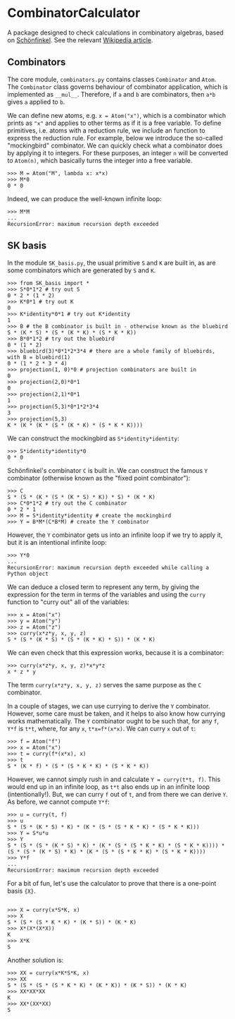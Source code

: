 # CombinatorCalculator
A package designed to check calculations in combinatory algebras, based on [Schönfinkel](https://www.cip.ifi.lmu.de/~langeh/test/1924%20-%20Schoenfinkel%20-%20Ueber%20die%20Bausteine%20der%20mathematischen%20Logik.pdf). See the relevant [Wikipedia article](https://en.wikipedia.org/wiki/SKI_combinator_calculus).

## Combinators
The core module, `combinators.py` contains classes `Combinator` and `Atom`. The `Combinator` class governs behaviour of combinator application, which is implemented as `__mul__`. Therefore, if `a` and `b` are combinators, then `a*b` gives `a` applied to `b`.

We can define new atoms, e.g. `x = Atom("x")`, which is a combinator which prints as `"x"` and applies to other terms as if it is a free variable. To define primitives, i.e. atoms with a reduction rule, we include an function to express the reduction rule. For example, below we introduce the so-called "mockingbird" combinator. We can quickly check what a combinator does by applying it to integers. For these purposes, an integer `n` will be converted to `Atom(n)`, which basically turns the integer into a free variable.
```
>>> M = Atom("M", lambda x: x*x)
>>> M*0
0 * 0
```
Indeed, we can produce the well-known infinite loop:
```
>>> M*M
...
RecursionError: maximum recursion depth exceeded
```

## SK basis
In the module `SK_basis.py`, the usual primitive `S` and `K` are built in, as are some combinators which are generated by `S` and `K`. 

```
>>> from SK_basis import *
>>> S*0*1*2 # try out S
0 * 2 * (1 * 2)
>>> K*0*1 # try out K
0
>>> K*identity*0*1 # try out K*identity
1
>>> B # the B combinator is built in - otherwise known as the bluebird
S * (K * S) * (S * (K * K) * (S * K * K))
>>> B*0*1*2 # try out the bluebird
0 * (1 * 2)
>>> bluebird(3)*0*1*2*3*4 # there are a whole family of bluebirds, with B = bluebird(1)
0 * (1 * 2 * 3 * 4)
>>> projection(1, 0)*0 # projection combinators are built in
0
>>> projection(2,0)*0*1
0
>>> projection(2,1)*0*1
1
>>> projection(5,3)*0*1*2*3*4
3
>>> projection(5,3)
K * (K * (K * (S * (K * K) * (S * K * K))))
```
We can construct the mockingbird as `S*identity*identity`:
```
>>> S*identity*identity*0
0 * 0
```

Sch&ouml;nfinkel's combinator `C` is built in. We can construct the famous `Y` combinator (otherwise known as the "fixed point combinator"):
```
>>> C
S * (S * (K * (S * (K * S) * K)) * S) * (K * K)
>>> C*0*1*2 # try out the C combinator
0 * 2 * 1
>>> M = S*identity*identity # create the mockingbird
>>> Y = B*M*(C*B*M) # create the Y combinator
```
However, the `Y` combinator gets us into an infinite loop if we try to apply it, but it is an intentional infinite loop:
```
>>> Y*0
...
RecursionError: maximum recursion depth exceeded while calling a Python object

```
We can deduce a closed term to represent any term, by giving the expression for the term in terms of the variables and using the  `curry` function to "curry out" all of the variables:
```
>>> x = Atom("x")
>>> y = Atom("y")
>>> z = Atom("z")
>>> curry(x*z*y, x, y, z)
S * (S * (K * S) * (S * (K * K) * S)) * (K * K)
```
We can even check that this expression works, because it is a combinator:
```
>>> curry(x*z*y, x, y, z)*x*y*z
x * z * y
```
The term `curry(x*z*y, x, y, z)` serves the same purpose as the `C` combinator.

In a couple of stages, we can use currying to derive the `Y` combinator. However, some care must be taken, and it helps to also know how currying works mathematically. The `Y` combinator ought to be such that, for any `f`, `Y*f` is `t*t`, where, for any `x`, `t*x=f*(x*x)`. We can curry `x` out of `t`:
```
>>> f = Atom("f")
>>> x = Atom("x")
>>> t = curry(f*(x*x), x)
>>> t
S * (K * f) * (S * (S * K * K) * (S * K * K))
```
However, we cannot simply rush in and calculate `Y = curry(t*t, f)`. This would end up in an infinite loop, as `t*t` also ends up in an infinite loop (intentionally!). But, we can curry `f` out of `t`, and from there we can derive `Y`. As before, we cannot compute `Y*f`:
```
>>> u = curry(t, f)
>>> u
S * (S * (K * S) * K) * (K * (S * (S * K * K) * (S * K * K)))
>>> Y = S*u*u
>>> Y
S * (S * (S * (K * S) * K) * (K * (S * (S * K * K) * (S * K * K)))) * (S * (S * (K * S) * K) * (K * (S * (S * K * K) * (S * K * K))))
>>> Y*f
...
RecursionError: maximum recursion depth exceeded
```

For a bit of fun, let's use the calculator to prove that there is a one-point basis `{X}`. 
```

>>> X = curry(x*S*K, x)
>>> X
S * (S * (S * K * K) * (K * S)) * (K * K)
>>> X*(X*(X*X))
K
>>> X*K
S
```
Another solution is:
```
>>> XX = curry(x*K*S*K, x)
>>> XX
S * (S * (S * (S * K * K) * (K * K)) * (K * S)) * (K * K)
>>> XX*XX*XX
K
>>> XX*(XX*XX)
S
```
